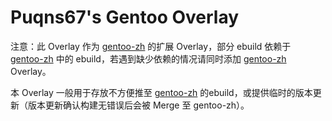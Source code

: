 # Puqns67's Gentoo Overlay

注意：此 Overlay 作为 [gentoo-zh](https://github.com/microcai/gentoo-zh) 的扩展 Overlay，部分 ebuild 依赖于 [gentoo-zh](https://github.com/microcai/gentoo-zh) 中的 ebuild，若遇到缺少依赖的情况请同时添加 [gentoo-zh](https://github.com/microcai/gentoo-zh) Overlay。

本 Overlay 一般用于存放不方便推至 [gentoo-zh](https://github.com/microcai/gentoo-zh) 的ebuild，或提供临时的版本更新（版本更新确认构建无错误后会被 Merge 至 gentoo-zh）。

